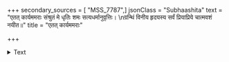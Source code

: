 +++
secondary_sources = [ "MSS_7787",]
jsonClass = "Subhaashita"
text = "एतत् कार्यममराः संश्रुतं मे धृतिः शमः सत्यधर्मानुवृत्तिः।  \nग्रन्थिं विनीय हृदयस्य सर्वं प्रियाप्रिये चात्मवशं नयीत॥"
title = "एतत् कार्यममराः"

+++

<details><summary>Text</summary>

एतत् कार्यममराः संश्रुतं मे धृतिः शमः सत्यधर्मानुवृत्तिः।  
ग्रन्थिं विनीय हृदयस्य सर्वं प्रियाप्रिये चात्मवशं नयीत॥
</details>
